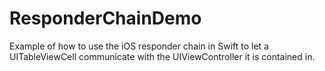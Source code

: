 # ResponderChainDemo
Example of how to use the iOS responder chain in Swift to let a UITableViewCell communicate with the UIViewController it is contained in.

